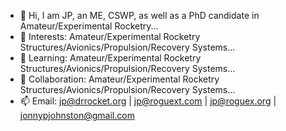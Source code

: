 - 👋 Hi, I am JP, an ME, CSWP, as well as a PhD candidate in Amateur/Experimental Rocketry...
- 👀 Interests: Amateur/Experimental Rocketry Structures/Avionics/Propulsion/Recovery Systems...
- 🌱 Learning: Amateur/Experimental Rocketry Structures/Avionics/Propulsion/Recovery Systems...
- 💞️ Collaboration: Amateur/Experimental Rocketry Structures/Avionics/Propulsion/Recovery Systems...
- 📫 Email: jp@drrocket.org | jp@roguext.com | jp@roguex.org | jonnypjohnston@gmail.com
